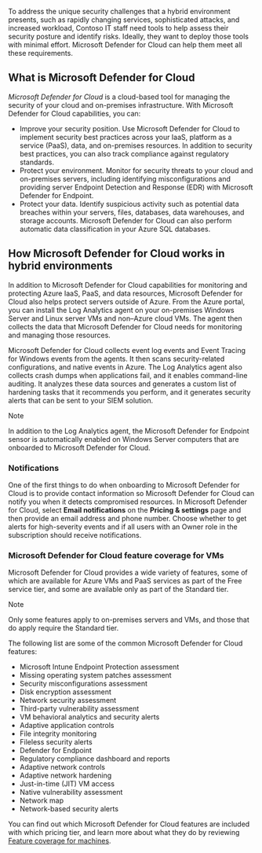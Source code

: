 To address the unique security challenges that a hybrid environment presents, such as rapidly changing services, sophisticated attacks, and increased workload, Contoso IT staff need tools to help assess their security posture and identify risks. Ideally, they want to deploy those tools with minimal effort. Microsoft Defender for Cloud can help them meet all these requirements.

## What is Microsoft Defender for Cloud

*Microsoft Defender for Cloud* is a cloud-based tool for managing the security of your cloud and on-premises infrastructure. With Microsoft Defender for Cloud capabilities, you can:

- Improve your security position. Use Microsoft Defender for Cloud to implement security best practices across your IaaS, platform as a service (PaaS), data, and on-premises resources. In addition to security best practices, you can also track compliance against regulatory standards.
- Protect your environment. Monitor for security threats to your cloud and on-premises servers, including identifying misconfigurations and providing server Endpoint Detection and Response (EDR) with Microsoft Defender for Endpoint.
- Protect your data. Identify suspicious activity such as potential data breaches within your servers, files, databases, data warehouses, and storage accounts. Microsoft Defender for Cloud can also perform automatic data classification in your Azure SQL databases.

## How Microsoft Defender for Cloud works in hybrid environments

In addition to Microsoft Defender for Cloud capabilities for monitoring and protecting Azure IaaS, PaaS, and data resources, Microsoft Defender for Cloud also helps protect servers outside of Azure. From the Azure portal, you can install the Log Analytics agent on your on-premises Windows Server and Linux server VMs and non&ndash;Azure cloud VMs. The agent then collects the data that Microsoft Defender for Cloud needs for monitoring and managing those resources.

Microsoft Defender for Cloud collects event log events and Event Tracing for Windows events from the agents. It then scans security-related configurations, and native events in Azure. The Log Analytics agent also collects crash dumps when applications fail, and it enables command-line auditing. It analyzes these data sources and generates a custom list of hardening tasks that it recommends you perform, and it generates security alerts that can be sent to your SIEM solution.

> [!NOTE]
> In addition to the Log Analytics agent, the Microsoft Defender for Endpoint sensor is automatically enabled on Windows Server computers that are onboarded to Microsoft Defender for Cloud.

### Notifications

One of the first things to do when onboarding to Microsoft Defender for Cloud is to provide contact information so Microsoft Defender for Cloud can notify you when it detects compromised resources. In Microsoft Defender for Cloud, select **Email notifications** on the **Pricing & settings** page and then provide an email address and phone number. Choose whether to get alerts for high-severity events and if all users with an Owner role in the subscription should receive notifications.

### Microsoft Defender for Cloud feature coverage for VMs

Microsoft Defender for Cloud provides a wide variety of features, some of which are available for Azure VMs and PaaS services as part of the Free service tier, and some are available only as part of the Standard tier.

> [!NOTE]
> Only some features apply to on-premises servers and VMs, and those that do apply require the Standard tier.

The following list are some of the common Microsoft Defender for Cloud features:

- Microsoft Intune Endpoint Protection assessment
- Missing operating system patches assessment
- Security misconfigurations assessment
- Disk encryption assessment
- Network security assessment
- Third-party vulnerability assessment
- VM behavioral analytics and security alerts
- Adaptive application controls
- File integrity monitoring
- Fileless security alerts
- Defender for Endpoint
- Regulatory compliance dashboard and reports
- Adaptive network controls
- Adaptive network hardening
- Just-in-time (JIT) VM access
- Native vulnerability assessment
- Network map
- Network-based security alerts

You can find out which Microsoft Defender for Cloud features are included with which pricing tier, and learn more about what they do by reviewing [Feature coverage for machines](https://aka.ms/feature-coverage-for-machines?azure-portal=true).
